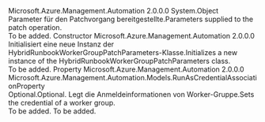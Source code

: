 <Type Name="HybridRunbookWorkerGroupPatchParameters" FullName="Microsoft.Azure.Management.Automation.Models.HybridRunbookWorkerGroupPatchParameters">
  <TypeSignature Language="C#" Value="public class HybridRunbookWorkerGroupPatchParameters" />
  <TypeSignature Language="ILAsm" Value=".class public auto ansi beforefieldinit HybridRunbookWorkerGroupPatchParameters extends System.Object" />
  <TypeSignature Language="DocId" Value="T:Microsoft.Azure.Management.Automation.Models.HybridRunbookWorkerGroupPatchParameters" />
  <TypeSignature Language="VB.NET" Value="Public Class HybridRunbookWorkerGroupPatchParameters" />
  <TypeSignature Language="F#" Value="type HybridRunbookWorkerGroupPatchParameters = class" />
  <AssemblyInfo>
    <AssemblyName>Microsoft.Azure.Management.Automation</AssemblyName>
    <AssemblyVersion>2.0.0.0</AssemblyVersion>
  </AssemblyInfo>
  <Base>
    <BaseTypeName>System.Object</BaseTypeName>
  </Base>
  <Interfaces />
  <Docs>
    <summary>
            <span data-ttu-id="cd843-101">Parameter für den Patchvorgang bereitgestellte.</span><span class="sxs-lookup"><span data-stu-id="cd843-101">Parameters supplied to the patch operation.</span></span>
            </summary>
    <remarks>To be added.</remarks>
  </Docs>
  <Members>
    <Member MemberName=".ctor">
      <MemberSignature Language="C#" Value="public HybridRunbookWorkerGroupPatchParameters ();" />
      <MemberSignature Language="ILAsm" Value=".method public hidebysig specialname rtspecialname instance void .ctor() cil managed" />
      <MemberSignature Language="DocId" Value="M:Microsoft.Azure.Management.Automation.Models.HybridRunbookWorkerGroupPatchParameters.#ctor" />
      <MemberSignature Language="VB.NET" Value="Public Sub New ()" />
      <MemberType>Constructor</MemberType>
      <AssemblyInfo>
        <AssemblyName>Microsoft.Azure.Management.Automation</AssemblyName>
        <AssemblyVersion>2.0.0.0</AssemblyVersion>
      </AssemblyInfo>
      <Parameters />
      <Docs>
        <summary>
            <span data-ttu-id="cd843-102">Initialisiert eine neue Instanz der HybridRunbookWorkerGroupPatchParameters-Klasse.</span><span class="sxs-lookup"><span data-stu-id="cd843-102">Initializes a new instance of the HybridRunbookWorkerGroupPatchParameters class.</span></span>
            </summary>
        <remarks>To be added.</remarks>
      </Docs>
    </Member>
    <Member MemberName="Credential">
      <MemberSignature Language="C#" Value="public Microsoft.Azure.Management.Automation.Models.RunAsCredentialAssociationProperty Credential { get; set; }" />
      <MemberSignature Language="ILAsm" Value=".property instance class Microsoft.Azure.Management.Automation.Models.RunAsCredentialAssociationProperty Credential" />
      <MemberSignature Language="DocId" Value="P:Microsoft.Azure.Management.Automation.Models.HybridRunbookWorkerGroupPatchParameters.Credential" />
      <MemberSignature Language="VB.NET" Value="Public Property Credential As RunAsCredentialAssociationProperty" />
      <MemberSignature Language="F#" Value="member this.Credential : Microsoft.Azure.Management.Automation.Models.RunAsCredentialAssociationProperty with get, set" Usage="Microsoft.Azure.Management.Automation.Models.HybridRunbookWorkerGroupPatchParameters.Credential" />
      <MemberType>Property</MemberType>
      <AssemblyInfo>
        <AssemblyName>Microsoft.Azure.Management.Automation</AssemblyName>
        <AssemblyVersion>2.0.0.0</AssemblyVersion>
      </AssemblyInfo>
      <ReturnValue>
        <ReturnType>Microsoft.Azure.Management.Automation.Models.RunAsCredentialAssociationProperty</ReturnType>
      </ReturnValue>
      <Docs>
        <summary>
            <span data-ttu-id="cd843-103">Optional.</span><span class="sxs-lookup"><span data-stu-id="cd843-103">Optional.</span></span> <span data-ttu-id="cd843-104">Legt die Anmeldeinformationen von Worker-Gruppe.</span><span class="sxs-lookup"><span data-stu-id="cd843-104">Sets the credential of a worker group.</span></span>
            </summary>
        <value>To be added.</value>
        <remarks>To be added.</remarks>
      </Docs>
    </Member>
  </Members>
</Type>